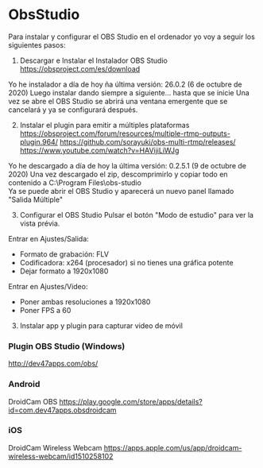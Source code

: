 # ObsStudio

Para instalar y configurar el OBS Studio en el ordenador yo voy a seguir los siguientes pasos:

1. Descargar e Instalar el Instalador OBS Studio
https://obsproject.com/es/download

Yo he instalador a día de hoy ña última versión: 26.0.2 (6 de octubre de 2020)
Luego instalar dando siempre a siguiente... hasta que se inicie
Una vez se abre el OBS Studio se abrirá una ventana emergente que se cancelará y ya se configurará después.

2. Instalar el plugin para emitir a múltiples plataformas
https://obsproject.com/forum/resources/multiple-rtmp-outputs-plugin.964/
https://github.com/sorayuki/obs-multi-rtmp/releases/
https://www.youtube.com/watch?v=HAVijiLiWJg

Yo he descargado a día de hoy la última versión: 0.2.5.1 (9 de octubre de 2020)
Una vez descargado el zip, descomprimirlo y copiar todo en contenido a C:\Program Files\obs-studio\
Ya se puede abrir el OBS Studio y aparecerá un nuevo panel llamado "Salida Múltiple"

3. Configurar el OBS Studio
Pulsar el botón "Modo de estudio" para ver la vista prévia.

Entrar en Ajustes/Salida:
- Formato de grabación: FLV
- Codificadora: x264 (procesador) si no tienes una gráfica potente
- Dejar formato a 1920x1080

Entrar en Ajustes/Video:
- Poner ambas resoluciones a 1920x1080
- Poner FPS a 60

3. Instalar app y plugin para capturar video de móvil

### Plugin OBS Studio (Windows)
http://dev47apps.com/obs/

	
### Android
DroidCam OBS
https://play.google.com/store/apps/details?id=com.dev47apps.obsdroidcam

### iOS
DroidCam Wireless Webcam
https://apps.apple.com/us/app/droidcam-wireless-webcam/id1510258102